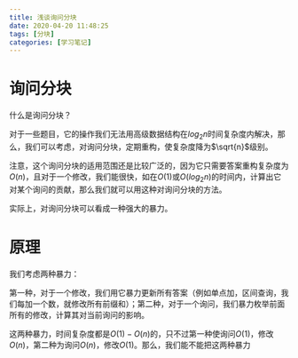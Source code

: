 ```yaml
---
title: 浅谈询问分块
date: 2020-04-20 11:48:25
tags: [分块]
categories: [学习笔记]
---
```


# 询问分块

什么是询问分块？

对于一些题目，它的操作我们无法用高级数据结构在$log_2n$时间复杂度内解决，那么，我们可以考虑，对询问分块，定期重构，使复杂度降为$\sqrt{n}$级别。

注意，这个询问分块的适用范围还是比较广泛的，因为它只需要答案重构复杂度为$O(n)$，且对于一个修改，我们能很快，如在$O(1)$或$O(log_2n)$的时间内，计算出它对某个询问的贡献，那么我们就可以用这种对询问分块的方法。

实际上，对询问分块可以看成一种强大的暴力。

<!--more-->

# 原理

我们考虑两种暴力：

第一种，对于一个修改，我们用它暴力更新所有答案（例如单点加，区间查询，我们每加一个数，就修改所有前缀和）；第二种，对于一个询问，我们暴力枚举前面所有的修改，计算其对当前询问的影响。

这两种暴力，时间复杂度都是$O(1)-O(n)$的，只不过第一种使询问$O(1)$，修改$O(n)$，第二种为询问$O(n)$，修改$O(1)$。那么，我们能不能把这两种暴力